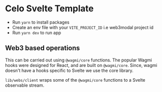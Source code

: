# Celo Svelte Template

- Run `yarn` to install packages
- Create an env file with your `VITE_PROJECT_ID` i.e web3modal project id
- Run `yarn dev` to run app


## Web3 based operations

This can be carried out using `@wagmi/core` functions. 
The popular Wagmi hooks were designed for React, and are built on `@wagmi/core`. 
Since, wagmi doesn't have a hooks specific to Svelte we use the core library.

`lib/webs/client` wraps some of the `@wagmi/core` functions to a Svelte observable stream.